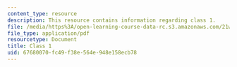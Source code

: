 ```yaml
---
content_type: resource
description: This resource contains information regarding class 1.
file: /media/https%3A/open-learning-course-data-rc.s3.amazonaws.com/21w-758-genre-fiction-workshop-spring-2013/67680070fc49f38e564e948e158ecb78_MIT21W_758S13_Class_1.pdf
file_type: application/pdf
resourcetype: Document
title: Class 1
uid: 67680070-fc49-f38e-564e-948e158ecb78
---
```


